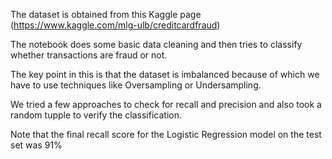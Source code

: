 The dataset is obtained from this Kaggle page (https://www.kaggle.com/mlg-ulb/creditcardfraud)

The notebook does some basic data cleaning and then tries to classify whether transactions are fraud or not.

The key point in this is that the dataset is imbalanced because of which we have to use techniques like Oversampling or Undersampling.

We tried a few approaches to check for recall and precision and also took a random tupple to verify the classification.

Note that the final recall score for the Logistic Regression model on the test set was 91%
